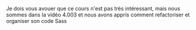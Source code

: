 Je dois vous avouer que ce cours n'est pas très intéressant, mais nous sommes dans la vidéo 4.003 et nous avons appris comment refactoriser et organiser son code Sass
